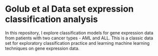 # Golub et al Data set expression classification analysis 

In this repository, I explore classification models for gene expression data from patients 
with two cancer types - AML and ALL. This is a classic data set for exploratory classification 
practice and learning machine learning techniques on gene expression data. 
